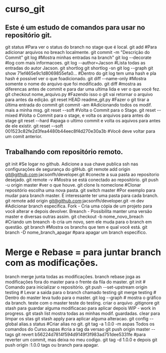 # curso_git

## Este é um estudo de comandos para usar no repositório git.

git status #Para ver o status do branch no stage que é local.
git add #Para adicionar arquivos no breach localmente.
git commit -m "Descrição do Commit" 
git log #Mostra minhas entradas na branch"
git log --decorate #log com mais informacoes.
git log --author=Jacson #Lista todas as entradas do autor Jacson.
git shortlog
git shortlog -sn
git log --graph
git show 71ef465e9c1d8069855efa0... #Dentro do git log tem  uma hash e pla hash é possível ver o que foadicionado.
git diff --name-only #Mostra somente o nome do arquivo que foi modificado.
git diff #mostra as diferencas antes de commit e para dar uma ultima lida e ver o que você fez.
git checkout nome_arquivo.py #Fazendo isso o git vai retornar o arquivo para antes da edição.
git reset HEAD readme_git.py #Fazer o git tirar a última entrada do commit
git commit -am #Adicionando todos os modif. mais a minha msg.
git reset --soft #Volta o Commit para o Stage.
git reset --mixed #Volta o Commit para o stage, e volta os arquivos para antes do stage
git reset --hard #apaga o ultimo commit e volta os aquivos para antes de ele existir.
git reset --soft 001523c82fe2d3fea4480b44eec8f4d270e30a3b #Você deve voltar para um comit anterior.

## Trabalhando com repositório remoto. 
git init #Se logar no github.
Adicione a sua chave publica ssh nas configurações de segurança do gitHub.
git remote add origin git@github.com:jacsonfh/developer.git #conecte a sua pasta ao repositorio desejado.
git remote -v #Mostra se está conectado ao repositório.
git push -u origin master #ver o que houve.
git clone ls nomeclone #Clonar repositório escolha uma nova pasta.
git switch master #Por exemplo para mudar para branch master.
É interessante ter uma pasta para cada branch.
git remote add origin git@github.com:jacsonfh/developer.git -m dev #Adicionar branch especifica.
Fork - Cria uma cópia de um projeto para você alterar e depois devolver.
Breanch - Possibilita manter uma versão master e diversas outras assim.
git checkout -b nome_novo_breach #Criando um breanch -b cria um novo, sem ele muda para o branch em questão. 
git branch #Mostra os branchs que tem e qual você está.
git branch -D nome_branch_apagar #para apagar um branch especifico.
# Merge e Rebase = para juntar branch com as modificações.
branch merge junta todas as modificações.
branch rebase joga as modificações fora do master para o frente da fila do master.
git init # Comando para inicializar o repositório.
git push --set-upstream origin testing # Levar a saida para o branch chamado testing
git merge testing # Dentro do master leva tudo para o master.
git log --graph # mostra o gráfico da branch.
teste com o master
teste do testing.
criar o arquivo .gitignore 
git stash para guardar alguma modificacao para aplicar depois WIP - work in progress.
git stash list mostra todas as minhas modif. guardadas. clear para limpar os stas
git stash apply para aplicar alguma alteracao. 
git config --global alias.s status #Criar alias no git. 
git tag -a 1.0.0 -m aspas Todos os comandos do Curso.aspas #cria a tag da versao
git push origin master --tags
git revert b56224d7814f594d9149f3f983ad751dee5331fe #para reverter um commit, mas deixa no meu codigo.
git tag -d 1.0.0 e depois git push origin :1.0.0 tags ou branch para apagar.
